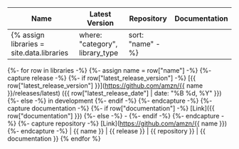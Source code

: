 | Name | Latest Version | Repository | Documentation |
|------|----------------|------------|---------------|
{% assign libraries = site.data.libraries | where: "category", library_type | sort: "name"  -%}
{%- for row in libraries -%}
  {%- assign name = row["name"] -%}
  {%- capture release -%}
    {%- if row["latest_release_version"] -%}
      [{{ row["latest_release_version"] }}](https://github.com/amzn/{{ name }}/releases/latest) ({{ row["latest_release_date"] | date: "%B %d, %Y" }})
    {%- else -%}
      in development
    {%- endif -%}
  {%- endcapture -%}
  {%- capture documentation -%}
    {%- if row["documentation"] -%}
      [Link]({{ row["documentation"] }})
    {%- else -%}
      -
    {%- endif -%}
  {%- endcapture -%}
  {%- capture repository -%}
    [Link](https://github.com/amzn/{{ name }})
  {%- endcapture -%}
  | {{ name }} | {{ release }} | {{ repository }} | {{ documentation }}
{% endfor %}
